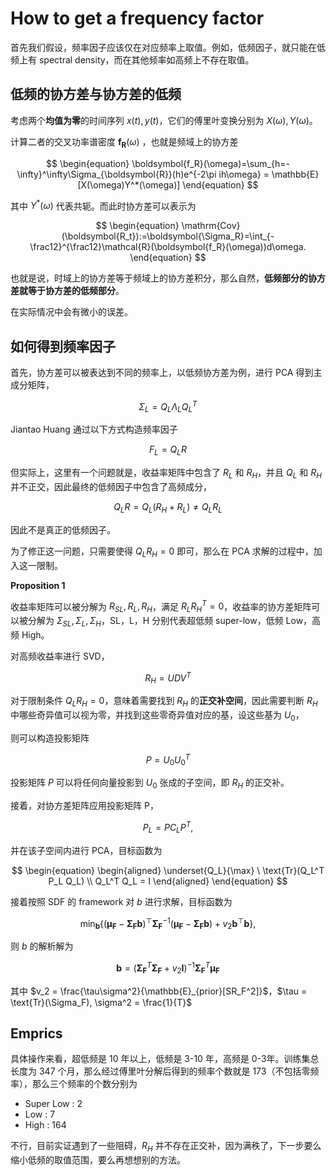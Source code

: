 # How to get a frequency factor


首先我们假设，频率因子应该仅在对应频率上取值。例如，低频因子，就只能在低频上有 spectral density，而在其他频率如高频上不存在取值。

## 低频的协方差与协方差的低频

考虑两个**均值为零**的时间序列 $x(t),y(t)$，它们的傅里叶变换分别为 $X(\omega),Y(\omega)$。

计算二者的交叉功率谱密度 $\boldsymbol{f_R}(\omega)$ ，也就是频域上的协方差

$$
\begin{equation}
    \boldsymbol{f_R}(\omega)=\sum_{h=-\infty}^\infty\Sigma_{\boldsymbol{R}}(h)e^{-2\pi ih\omega} = \mathbb{E}[X(\omega)Y^*(\omega)]
\end{equation}
$$

其中 $Y^*(\omega)$ 代表共轭。而此时协方差可以表示为

$$
\begin{equation}
    \mathrm{Cov}(\boldsymbol{R_t}):=\boldsymbol{\Sigma_R}=\int_{-\frac12}^{\frac12}\mathcal{R}(\boldsymbol{f_R}(\omega))d\omega.
\end{equation}
$$

也就是说，时域上的协方差等于频域上的协方差积分，那么自然，**低频部分的协方差就等于协方差的低频部分**。

在实际情况中会有微小的误差。


## 如何得到频率因子

首先，协方差可以被表达到不同的频率上，以低频协方差为例，进行 PCA 得到主成分矩阵，

$$
\begin{equation}
    \Sigma_L = Q_L\Lambda_L Q_L^T
\end{equation}
$$

Jiantao Huang 通过以下方式构造频率因子

$$
F_L = Q_L R
$$

但实际上，这里有一个问题就是，收益率矩阵中包含了 $R_L$ 和 $R_H$，并且 $Q_L$ 和 $R_H$ 并不正交，因此最终的低频因子中包含了高频成分，

$$
Q_L R = Q_L (R_H+R_L) \neq Q_L R_L
$$

因此不是真正的低频因子。

为了修正这一问题，只需要使得 $Q_L R_H = 0$ 即可，那么在 PCA 求解的过程中，加入这一限制。

**Proposition 1**

收益率矩阵可以被分解为 $R_{SL},R_L,R_H$，满足 $R_L R_H^T = 0$，收益率的协方差矩阵可以被分解为 $\Sigma_{SL},\Sigma_L, \Sigma_H$，SL，L，H 分别代表超低频 super-low，低频 Low，高频 High。

对高频收益率进行 SVD，

$$
\begin{equation}
    R_H = U D V^T
\end{equation}
$$

对于限制条件 $Q_L R_H = 0$，意味着需要找到 $R_H$ 的**正交补空间**，因此需要判断 $R_H$ 中哪些奇异值可以视为零，并找到这些零奇异值对应的基，设这些基为 $U_0$，

则可以构造投影矩阵 

$$
\begin{equation}
    P = U_0 U_0^T
\end{equation}
$$

投影矩阵 $P$ 可以将任何向量投影到 $U_0$ 张成的子空间，即 $R_H$ 的正交补。

接着，对协方差矩阵应用投影矩阵 P，

$$
\begin{equation}
    P_L = P C_L P^T,
\end{equation}
$$

并在该子空间内进行 PCA，目标函数为

$$
\begin{equation}
\begin{aligned}
    \underset{Q_L}{\max} \ \text{Tr}(Q_L^T P_L Q_L) \\
    Q_L^T Q_L = I
\end{aligned}
\end{equation}
$$

接着按照 SDF 的 framework 对 $b$ 进行求解，目标函数为

$$
\begin{equation}
    \operatorname*{min}_{{\boldsymbol{b}}}\left\{(\boldsymbol{\mu}_{{\boldsymbol{F}}}-\boldsymbol{\Sigma}_{{\boldsymbol{F}}}\boldsymbol{b})^{\top}\boldsymbol{\Sigma}_{{\boldsymbol{F}}}^{-1}(\boldsymbol{\mu}_{{\boldsymbol{F}}}-\boldsymbol{\Sigma}_{{\boldsymbol{F}}}\boldsymbol{b})+v_{2}\boldsymbol{b}^{\top}\boldsymbol{b}\right\},
\end{equation}
$$

则 $b$ 的解析解为

$$
\begin{equation}
    \boldsymbol{b}=(\boldsymbol{\Sigma}_{\boldsymbol{F}}^{T}\boldsymbol{\Sigma}_{{\boldsymbol{F}}}+v_{2}\boldsymbol{I})^{-1}\boldsymbol{\Sigma}_{{\boldsymbol{F}}}^{T}\boldsymbol{\mu}_{{\boldsymbol{F}}}
\end{equation}
$$

其中 $v_2 = \frac{\tau\sigma^2}{\mathbb{E}_{prior}[SR_F^2]}$，$\tau = \text{Tr}(\Sigma_F), \sigma^2 = \frac{1}{T}$


## Emprics

具体操作来看，超低频是 10 年以上，低频是 3-10 年，高频是 0-3年。训练集总长度为 347 个月，那么经过傅里叶分解后得到的频率个数就是 173（不包括零频率），那么三个频率的个数分别为

- Super Low : 2
- Low : 7
- High : 164

不行，目前实证遇到了一些阻碍，$R_H$ 并不存在正交补，因为满秩了，下一步要么缩小低频的取值范围，要么再想想别的方法。










